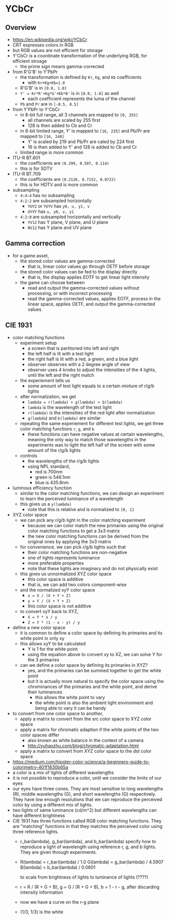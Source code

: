 YCbCr
=====

## Overview

- <https://en.wikipedia.org/wiki/YCbCr>
- CRT expresses colors in RGB
- but RGB values are not efficient for storage
- Y'CbCr is a coordinate transformation of the underlying RGB, for efficient
  stroage
  - the prime sign means gamma-corrected
- from R'G'B' to Y'PbPr
  - the transformation is defined by `Kr`, `Kg`, and `Kb` coefficients
    - with `Kr+Kg+Kb=1.0`
  - R'G'B' is in `[0.0, 1.0]`
  - `Y' = Kr*R'+Kg*G'+Kb*B'` is in `[0.0, 1.0]` as well
    - each coefficient represents the luma of the channel
  - `Pb` and `Pr` are in `[-0.5, 0.5]`
- from Y'PbPr to Y'CbCr
  - in 8-bit full range, all 3 channels are mapped to `[0, 255]`
    - all channels are scaled by 255 first
    - 128 is then added to Cb and Cr
  - in 8-bit limited range, Y' is mapped to `[16, 235]` and Pb/Pr are mapped
    to `[16, 240]`
    - Y' is scaled by 219 and Pb/Pr are caled by 224 first
    - 16 is then added to Y' and 128 is added to Cb and Cr
  - limited range is more common
- ITU-R BT.601
  - the coefficients are `(0.299, 0.587, 0.114)`
  - this is for SDTV
- ITU-R BT.709
  - the coefficients are `(0.2126, 0.7152, 0.0722)`
  - this is for HDTV and is more common
- subsampling
  - `4:4:4` has no subsampling
  - `4:2:2` are subsampled horizontally
    - `YUY2` or `YUYV` has `y0, u, y1, v`
    - `UYVY` has `u, y0, v, y1`
  - `4:2:0` are subsampled horizontally and vertically
    - `YV12` has Y plane, V plane, and U plane
    - `NV12` has Y plane and UV plane

## Gamma correction

- for a game asset,
  - the stored color values are gamma-corrected
    - that is, linear color values go through OETF before storage
  - the stored color values can be fed to the display directly
    - that is, the display applies EOTF to get linear light intensity
  - the game can choose between
    - read and output the gamma-corrected values without processing, or with
      incorrect processing
    - read the gamma-corrected values, applies EOTF, process in the linear
      space, applies OETF, and output the gamma-corrected values

## CIE 1931

- color matching functions
  - experiment setup
    - a screen that is partitoned into left and right
    - the left half is lit with a test light
    - the right half is lit with a red, a green, and a blue light
    - observer observes with a 2 degree angle of view
    - observer uses 4 knobs to adjust the intensities of the 4 lights, until the
      left and the right match
  - the experiement tells us
    - some amount of test light equals to a certain mixture of r/g/b lights
  - after normalization, we get
    - `lambda = r(lambda) + g(lambda) + b(lambda)`
    - `lambda` is the wavelength of the test light
    - `r(lambda)` is the intensities of the red light after normalization
    - `g(lambda`) and `b(lambda)` are similar
  - repeating the same experiement for different test lights, we get three
    color matching functions `r`, `g`, and `b` 
    - these functions can have negative values at certain wavelengths, meaning
      the only way to match those wavelengths in the experiments was to light
      the left half of the screen with some amount of the r/g/b lights
  - controls
    - the wavelengths of the r/g/b lights
    - using NPL standard,
      - red is 700nm
      - green is 546.1nm
      - blue is 435.8nm
- luminous efficiency function
  - similar to the color matching functions, we can design an experiment to
    learn the perceived luminance of a wavelength
  - this gives us a `y(lambda)`
    - note that this is relative and is normalized to `[0, 1]`
- XYZ color space
  - we can pick any r/g/b light in the color matching experiment
    - because we can color match the new primaries using the original color
      matching functions to get a 3x3 matrix
    - the new color matching functions can be derived from the original ones
      by applying the 3x3 matrix
  - for convenience, we can pick r/g/b lights such that
    - their color matching functions are non-negative
    - one of lights represents luminance
    - more preferable properties
    - note that these lights are imaginary and do not physically exist
  - this gives us unnormalized XYZ color space
    - this color space is additive
    - that is, we can add two colors component-wise
  - and the normalized xyY color space
    - `x = X / (X + Y + Z)`
    - `y = Y / (X + Y + Z)`
    - this color space is not additive
  - to convert xyY back to XYZ,
    - `X = Y * x / y`
    - `Z = Y * (1 - x - y) / y`
- define a new color space
  - it is common to define a color space by defining its primaries and its
    white point in only xy
  - this allows xyY to be calculated
    - Y is 1 for the white point
    - using the equation above to convert xy to XZ, we can solve Y for the 3
      primaries
  - can we define a color space by defining its primaries in XYZ?
    - yes, and the primaries can be summed together to get the white point
    - but it is actually more natural to specify the color space using the
      chrominances of the primaries and the white point, and derive their
      luminances
      - this allows the white point to vary
      - the white point is also the ambient light environment and being able
        to vary it can be handy
- to convert from one color space to another,
  - apply a matrix to convert from the src color space to XYZ color space
  - apply a matrix for chromatic adaption if the white points of the two color
    spaces differ
    - also known as white balance in the context of a camera
    - <http://yuhaozhu.com/blog/chromatic-adaptation.html>
  - apply a matrix to convert from XYZ color space to the dst color space
- <https://medium.com/hipster-color-science/a-beginners-guide-to-colorimetry-401f1830b65a>
- a color is a mix of lights of different wavelengths
- it is not possible to reproduce a color, until we consider the limits of our
  eyes
- our eyes have three cones.  They are most sensitive to long wavelengths (R),
  middle wavelengths (G), and short wavelengths (G) respectively.  They have
  low enough resolutions that we can reproduce the perceived color by using a
  different mix of lights.
- two lights of same luminance (cd/m^2) but different wavelengths can have
  different brightness
- CIE 1931 has three functions called RGB color matching functions.  They are
  "matching" functions in that they matches the perceived color using three
  reference lights.
  - r\_bar(lambda), g\_bar(lambda), and b\_bar(lambda) specify how to reproduce a light of
    wavelength using reference r, g, and b lights.  They are given through
    experiments.
  - R(lambda) = r\_bar(lambda) / 1.0
    G(lambda) = g\_bar(lambda) / 4.5907
    B(lambda) = b\_bar(lambda) / 0.0601

    to scale from brightness of lights to luminance of lights (????)
  - r = R / (R + G + B), g = G / (R + G + B), b = 1 - r - g, after discarding
    intensity information
  - now we have a curve on the r-g plane
  - (1/3, 1/3) is the white
